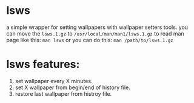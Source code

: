# lsws
a simple wrapper for setting wallpapers with wallpaper setters tools.
you can move the `lsws.1.gz` to `/usr/local/man/man1/lsws.1.gz` to read man page like this: `man lsws`
or you can do this: `man /path/to/lsws.1.gz`
# lsws features:
1. set wallpaper every X minutes.
2. set X wallpaper from  begin/end of history file.
3. restore last wallpaper from histroy file.
